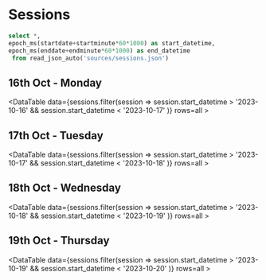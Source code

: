 # Sessions

```sql sessions
select *,
epoch_ms(startdate+startminute*60*1000) as start_datetime,
epoch_ms(enddate+endminute*60*1000) as end_datetime
 from read_json_auto('sources/sessions.json')
```

## 16th Oct - Monday

<DataTable data={sessions.filter(session => session.start_datetime > '2023-10-16' && session.start_datetime < '2023-10-17' )} rows=all >
<Column id=start_datetime fmt='dd-mmm HH:MM'/>
<Column id=title/>
<Column id=description/>
</DataTable>

## 17th Oct - Tuesday

<DataTable data={sessions.filter(session => session.start_datetime > '2023-10-17' && session.start_datetime < '2023-10-18' )} rows=all >
<Column id=start_datetime fmt='dd-mmm HH:MM'/>
<Column id=title/>
<Column id=description/>
</DataTable>

## 18th Oct - Wednesday

<DataTable data={sessions.filter(session => session.start_datetime > '2023-10-18' && session.start_datetime < '2023-10-19' )} rows=all >
<Column id=start_datetime fmt='dd-mmm HH:MM'/>
<Column id=title/>
<Column id=description/>
</DataTable>

## 19th Oct - Thursday

<DataTable data={sessions.filter(session => session.start_datetime > '2023-10-19' && session.start_datetime < '2023-10-20' )} rows=all >
<Column id=start_datetime fmt='dd-mmm HH:MM'/>
<Column id=title/>
<Column id=description/>
</DataTable>




